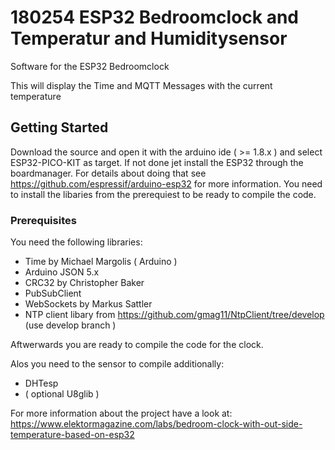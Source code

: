 #  180254 ESP32 Bedroomclock and Temperatur and Humiditysensor
Software for the ESP32 Bedroomclock 

This will display the Time and MQTT Messages with the current temperature 

## Getting Started

Download the source and open it with the arduino ide ( >= 1.8.x ) and select ESP32-PICO-KIT as target.
If not done jet install the ESP32 through the boardmanager. For details about doing that see https://github.com/espressif/arduino-esp32
for more information. You need to install the libaries from the prerequiest to be ready to compile the code.  


### Prerequisites

You need the following libraries:

 * Time by Michael Margolis ( Arduino )
 * Arduino JSON 5.x
 * CRC32 by Christopher Baker 
 * PubSubClient
 * WebSockets by Markus Sattler
 * NTP client libary from https://github.com/gmag11/NtpClient/tree/develop (use develop branch )
 
Aftwerwards you are ready to compile the code for the clock.

Alos you need to the sensor to compile additionally: 

 * DHTesp
 * ( optional U8glib )


For more information about the project have a look at:
https://www.elektormagazine.com/labs/bedroom-clock-with-out-side-temperature-based-on-esp32
